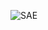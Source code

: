 ![SAE](https://user-images.githubusercontent.com/34319735/112754129-25bc1a80-8fb1-11eb-9e8a-67f1de90e614.png)

